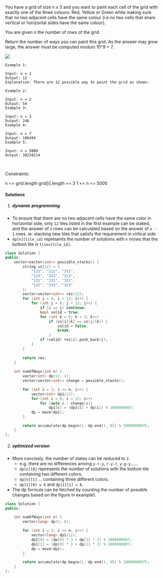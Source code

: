You have a grid of size n x 3 and you want to paint each cell of the grid with exactly one of the three colours: Red, Yellow or Green while making sure that no two adjacent cells have the same colour (i.e no two cells that share vertical or horizontal sides have the same colour).

You are given n the number of rows of the grid.

Return the number of ways you can paint this grid. As the answer may grow large, the answer must be computed modulo 10^9 + 7.

![](https://assets.leetcode.com/uploads/2020/03/26/e1.png)

```
Example 1:

Input: n = 1
Output: 12
Explanation: There are 12 possible way to paint the grid as shown:

Example 2:

Input: n = 2
Output: 54
Example 3:

Input: n = 3
Output: 246
Example 4:

Input: n = 7
Output: 106494
Example 5:

Input: n = 5000
Output: 30228214
```
 

Constraints:

n == grid.length
grid[i].length == 3
1 <= n <= 5000


#### Solutions

1. ##### dynamic programming

- To ensure that there are no two adjacent cells have the same color in horizontal side, only `12` tiles listed in the first example can be staked, and the answer of `n` rows can be calculated based on the answer of `n - 1` rows. ie: stacking new tiles that satisfy the requirement in virtical side.
- `dp[n][tile_id]` represents the number of solutions with `n` nrows that the bottom tile is `tiles[tile_id]`.

```c++
class Solution {
public:
    vector<vector<int>> possible_stacks() {
        string vs[12] = {
            "121", "212", "312", 
            "123", "213", "313", 
            "131", "231", "321", 
            "132", "232", "323"
        };
        vector<vector<int>> res(12);
        for (int i = 0; i < 12; i++) {
            for (int j = 0; j < 12; j++) {
                if (i == j) continue;
                bool valid = true;
                for (int k = 0; k < 3; k++)
                    if (vs[i][k] == vs[j][k]) {
                        valid = false;
                        break;
                    }
                if (valid) res[i].push_back(j);
            }
        }
        
        return res;
    }
    
    int numOfWays(int n) {
        vector<int> dp(12, 1);
        vector<vector<int>> change = possible_stacks();

        for (int i = 2; i <= n; i++) {
            vector<int> dp1(12);
            for (int i = 0; i < 12; i++)
                for (auto c : change[i])
                    dp1[c] = (dp1[c] + dp[i]) % 1000000007;
            dp = move(dp1);
        }

        return accumulate(dp.begin(), dp.end(), 0l) % 1000000007l;
    }
};
```

2. ##### optimized version

- More concisely, the number of states can be reduced to `2`. 
    - e.g. there are no differences among `y-r-y`, `r-y-r`, `y-g-y`......
    - `dp[n][0]` represents the number of solutions with the bottom tile containing two different colors.
    - `dp[n][1]` ...                                                     containing three different colors.
    - `dp[1][0] = 6` and `dp[1][1] = 6`.
- The dp formula can be fetched by counting the number of possible changes based on the figure in example1.

```c++
class Solution {
public:

    int numOfWays(int n) {
        vector<long> dp(2, 6);

        for (int i = 2; i <= n; i++) {
            vector<long> dp1(12);
            dp1[0] = (dp[0] * 3 + dp[1] * 2) % 1000000007;
            dp1[1] = (dp[0] * 2 + dp[1] * 2) % 1000000007;
            dp = move(dp1);
        }

        return accumulate(dp.begin(), dp.end(), 0l) % 1000000007l;
    }
};
```
